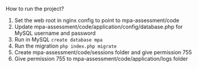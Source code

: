 How to run the project?

1. Set the web root in nginx config to point to mpa-assessment/code
2. Update mpa-assessment/code/application/config/database.php for MySQL username and password
3. Run in MySQL `create database mpa`
4. Run the migration `php index.php migrate`
5. Create mpa-assessment/code/sessions folder and give permission 755
6. Give permission 755 to mpa-assessment/code/application/logs folder
